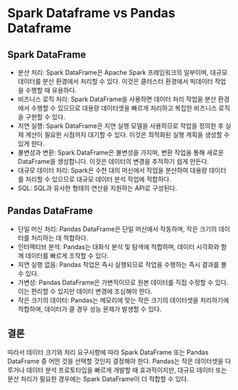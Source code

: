 # Spark Dataframe vs Pandas Dataframe
## **Spark DataFrame**
- 분산 처리: Spark DataFrame은 Apache Spark 프레임워크의 일부이며, 대규모 데이터를 분산 환경에서 처리할 수 있다. 이것은 클러스터 환경에서 빅데이터 작업을 수행할 때 유용하다.
- 비즈니스 로직 처리: Spark DataFrame을 사용하면 데이터 처리 작업을 분산 환경에서 수행할 수 있으므로 대용량 데이터셋을 빠르게 처리하고 복잡한 비즈니스 로직을 구현할 수 있다.
- 지연 실행: Spark DataFrame은 지연 실행 모델을 사용하므로 작업을 정의한 후 실제 계산이 필요한 시점까지 대기할 수 있다. 이것은 최적화된 실행 계획을 생성할 수 있게 한다.
- 불변성과 변환: Spark DataFrame은 불변성을 가지며, 변환 작업을 통해 새로운 DataFrame을 생성합니다. 이것은 데이터의 변경을 추적하기 쉽게 만든다.
- 대규모 데이터 처리: Spark은 수천 대의 머신에서 작업을 분산하여 대용량 데이터를 처리할 수 있으므로 대규모 데이터 분석 작업에 적합하다.
- SQL: SQL과 유사한 형태의 연산을 지원하는 API로 구성된다.

## **Pandas DataFrame**
- 단일 머신 처리: Pandas DataFrame은 단일 머신에서 작동하며, 작은 크기의 데이터를 처리하는 데 적합하다.
- 인터랙티브 분석: Pandas는 대화식 분석 및 탐색에 적합하며, 데이터 시각화와 함께 데이터를 빠르게 조작할 수 있다.
- 지연 실행 없음: Pandas 작업은 즉시 실행되므로 작업을 수행하는 즉시 결과를 볼 수 있다.
- 가변성: Pandas DataFrame은 가변적이므로 원본 데이터를 직접 수정할 수 있다. 이는 편리할 수 있지만 데이터 변경에 조심해야 한다.
- 작은 크기의 데이터: Pandas는 메모리에 맞는 작은 크기의 데이터셋을 처리하기에 적합하며, 데이터가 클 경우 성능 문제가 발생할 수 있다.
## 결론
따라서 데이터 크기와 처리 요구사항에 따라 Spark DataFrame 또는 Pandas DataFrame 중 어떤 것을 선택할 것인지 결정해야 한다. Pandas는 작은 데이터셋을 다루거나 데이터 분석 프로토타입을 빠르게 개발할 때 효과적이지만, 대규모 데이터 또는 분산 처리가 필요한 경우에는 Spark DataFrame이 더 적합할 수 있다.
